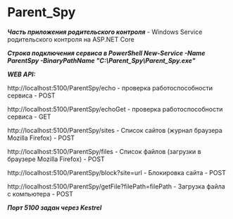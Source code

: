 # Parent_Spy

***Часть приложения родительского контроля*** - Windows Service родительского контроля на ASP.NET Core 

***Строка подключения сервиса в PowerShell New-Service -Name ParentSpy -BinaryPathName "C:\Parent_Spy\Parent_Spy.exe"***

***WEB API:***

http://localhost:5100/ParentSpy/echo - проверка работоспособности сервиса - POST

http://localhost:5100/ParentSpy/echoGet - проверка работоспособности сервиса - GET

http://localhost:5100/ParentSpy/sites - Список сайтов (журнал браузера Mozilla Firefox) - POST

http://localhost:5100/ParentSpy/files - Список файлов (загрузки в браузере Mozilla Firefox) - POST 

http://localhost:5100/ParentSpy/block?site=url - Блокировка сайта - POST 

http://localhost:5100/ParentSpy/getFile?filePath=filePath - Загрузка файла с компьютера - POST 


***Порт 5100 задан через Kestrel***

